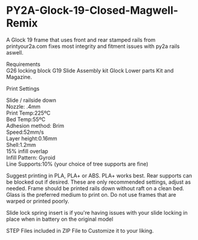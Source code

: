 # PY2A-Glock-19-Closed-Magwell-Remix
A Glock 19 frame that uses front and rear stamped rails from printyour2a.com fixes most integrity and fitment issues with py2a rails aswell.

Requirements  
G26 locking block
G19 Slide Assembly kit
Glock Lower parts Kit and Magazine.

Print Settings  

Slide / railside down  
Nozzle: .4mm  
Print Temp:225ºC  
Bed Temp:55ºC  
Adhesion method: Brim  
Speed:52mm/s  
Layer height:0.16mm  
Shell:1.2mm  
15% infill overlap  
Infill Pattern: Gyroid  
Line Supports:10% (your choice of tree supports are fine)  

Suggest printing in PLA, PLA+ or ABS. PLA+ works best. 
Rear supports can be blocked out if desired. These are only recommended settings, adjust as needed. Frame should be printed rails down without raft on a clean bed. Glass is the preferred medium to print on. Do not use frames that are warped or printed poorly. 

Slide lock spring insert is if you're having issues with your slide locking in place when in battery on the original model

STEP Files included in ZIP File to Customize it to your liking.
